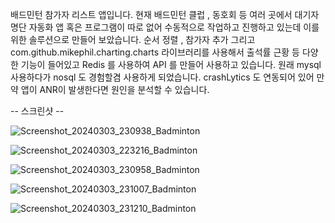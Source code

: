 배드민턴 참가자 리스트 앱입니다. 현재 배드민턴 클럽 , 동호회 등 여러 곳에서 대기자 명단 자동화 앱 혹은 프로그램이 따로 없어 수동적으로 작업하고 진행하고 있는데 이를 위한 솔루션으로 만들어 보았습니다.
순서 정렬 , 참가자 추가 그리고 com.github.mikephil.charting.charts 라이브러리를 사용해서 출석률 근황 등 다양한 기능이 들어있고 Redis 를 사용하여 API 를 만들어 사용하고 있습니다. 원래 mysql 사용하다가 nosql 도 경험할겸 사용하게 되었습니다. 
crashLytics 도 연동되어 있어 만약 앱이 ANR이 발생한다면 원인을 분석할 수 있습니다.  

-- 스크린샷 --

![Screenshot_20240303_230938_Badminton](https://github.com/ply2782/BadmintonWaitList/assets/78065931/94a63dee-dc70-4271-bd3e-f36dd72bef41)

![Screenshot_20240303_223216_Badminton](https://github.com/ply2782/BadmintonWaitList/assets/78065931/ecb6bb14-6b37-4f60-8a00-b763e9a46126)

![Screenshot_20240303_230958_Badminton](https://github.com/ply2782/BadmintonWaitList/assets/78065931/0ceeecd7-64e9-472a-8d69-502969824d9f)

![Screenshot_20240303_231007_Badminton](https://github.com/ply2782/BadmintonWaitList/assets/78065931/562f2b4f-6d5d-4d69-8120-da4d93ec366a)

![Screenshot_20240303_231210_Badminton](https://github.com/ply2782/BadmintonWaitList/assets/78065931/7d46bbd0-0046-4cfb-84f3-bb54853e599a)

